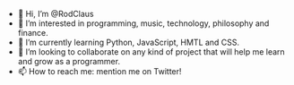 - 👋 Hi, I’m @RodClaus
- 👀 I’m interested in programming, music, technology, philosophy and finance.
- 🌱 I’m currently learning Python, JavaScript, HMTL and CSS.
- 💞️ I’m looking to collaborate on any kind of project that will help me learn and grow as a programmer.
- 📫 How to reach me: mention me on Twitter!

<!---
RodClaus/RodClaus is a ✨ special ✨ repository because its `README.md` (this file) appears on your GitHub profile.
You can click the Preview link to take a look at your changes.
--->
